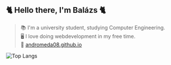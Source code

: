 ## 🐈 Hello there, I'm Balázs 🐈
> 📚 I'm a university student, studying Computer Engineering.  
> 🖥️ I love doing webdevelopment in my free time.  
> 🔗 [andromeda08.github.io](https://andromeda08.github.io/)

![Top Langs](https://github-readme-stats.vercel.app/api/top-langs/?username=Andromeda08&layout=compact&hide=assembly)
